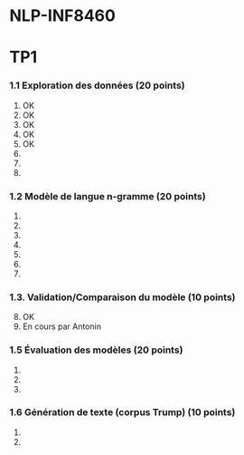 # NLP-INF8460

# TP1
  
### 1.1 Exploration des données (20 points)  
1. OK  
2. OK  
3. OK  
4. OK  
5. OK  
6.  
7.  
8.  
  
### 1.2 Modèle de langue n-gramme (20 points)  
1.  
2.  
3.  
4.  
5.  
6.  
7.  
  
### 1.3. Validation/Comparaison du modèle (10 points)  
8. OK  
9. En cours par Antonin  
  
### 1.5 Évaluation des modèles (20 points)  
1.  
2.  
3.  
  
### 1.6 Génération de texte (corpus Trump) (10 points)  
1.  
2.  

